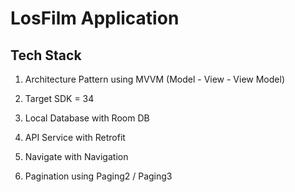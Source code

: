 # LosFilm Application

## Tech Stack

1. Architecture Pattern using MVVM (Model - View - View Model)

2. Target SDK = 34

3. Local Database with Room DB

4. API Service with Retrofit

5. Navigate with Navigation

6. Pagination using Paging2 / Paging3
